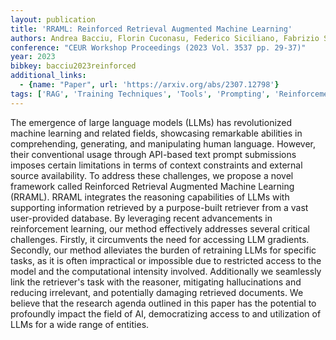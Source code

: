 ```yaml
---
layout: publication
title: 'RRAML: Reinforced Retrieval Augmented Machine Learning'
authors: Andrea Bacciu, Florin Cuconasu, Federico Siciliano, Fabrizio Silvestri, Nicola Tonellotto, Giovanni Trappolini
conference: "CEUR Workshop Proceedings (2023 Vol. 3537 pp. 29-37)"
year: 2023
bibkey: bacciu2023reinforced
additional_links:
  - {name: "Paper", url: 'https://arxiv.org/abs/2307.12798'}
tags: ['RAG', 'Training Techniques', 'Tools', 'Prompting', 'Reinforcement Learning']
---
```

The emergence of large language models (LLMs) has revolutionized machine
learning and related fields, showcasing remarkable abilities in comprehending,
generating, and manipulating human language. However, their conventional usage
through API-based text prompt submissions imposes certain limitations in terms
of context constraints and external source availability. To address these
challenges, we propose a novel framework called Reinforced Retrieval Augmented
Machine Learning (RRAML). RRAML integrates the reasoning capabilities of LLMs
with supporting information retrieved by a purpose-built retriever from a vast
user-provided database. By leveraging recent advancements in reinforcement
learning, our method effectively addresses several critical challenges.
Firstly, it circumvents the need for accessing LLM gradients. Secondly, our
method alleviates the burden of retraining LLMs for specific tasks, as it is
often impractical or impossible due to restricted access to the model and the
computational intensity involved. Additionally we seamlessly link the
retriever's task with the reasoner, mitigating hallucinations and reducing
irrelevant, and potentially damaging retrieved documents. We believe that the
research agenda outlined in this paper has the potential to profoundly impact
the field of AI, democratizing access to and utilization of LLMs for a wide
range of entities.
